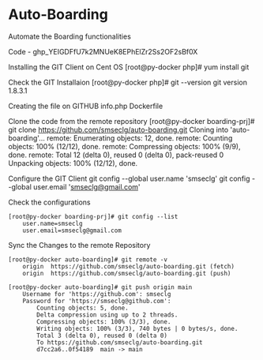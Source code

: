 # Auto-Boarding
Automate the Boarding functionalities

Code - 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

Installing the GIT Client on Cent OS
	[root@py-docker php]# yum install git

Check the GIT Installaion
	[root@py-docker php]# git --version
		git version 1.8.3.1

Creating the file on GITHUB
	info.php
	Dockerfile

Clone the code from the remote repository
	[root@py-docker boarding-prj]# git clone https://github.com/smseclg/auto-boarding.git
		Cloning into 'auto-boarding'...
		remote: Enumerating objects: 12, done.
		remote: Counting objects: 100% (12/12), done.
		remote: Compressing objects: 100% (9/9), done.
		remote: Total 12 (delta 0), reused 0 (delta 0), pack-reused 0
		Unpacking objects: 100% (12/12), done.

Configure the GIT Client 
	git config --global user.name 'smseclg'
	git config --global user.email 'smseclg@gmail.com'

Check the configurations

	[root@py-docker boarding-prj]# git config --list
		user.name=smseclg
		user.email=smseclg@gmail.com

Sync the Changes to the remote Repository

	[root@py-docker auto-boarding]# git remote -v
		origin  https://github.com/smseclg/auto-boarding.git (fetch)
		origin  https://github.com/smseclg/auto-boarding.git (push)

	[root@py-docker auto-boarding]# git push origin main
		Username for 'https://github.com': smseclg
		Password for 'https://smseclg@github.com':
			Counting objects: 5, done.
			Delta compression using up to 2 threads.
			Compressing objects: 100% (3/3), done.
			Writing objects: 100% (3/3), 740 bytes | 0 bytes/s, done.
			Total 3 (delta 0), reused 0 (delta 0)
			To https://github.com/smseclg/auto-boarding.git
   			d7cc2a6..0f54189  main -> main

